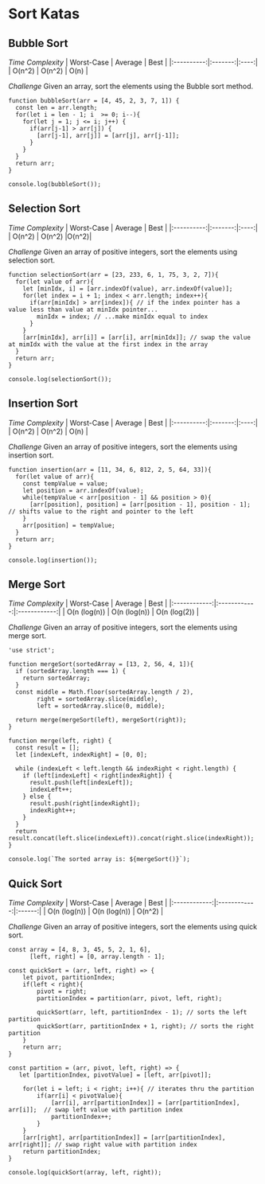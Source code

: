 # Sort Katas
## Bubble Sort
*Time Complexity*
| Worst-Case | Average | Best |
|:----------:|:-------:|:----:|
|   O(n^2)   |  O(n^2) | O(n) |

*Challenge*
Given an array, sort the elements using the Bubble sort method.

```
function bubbleSort(arr = [4, 45, 2, 3, 7, 1]) {
  const len = arr.length;
  for(let i = len - 1; i  >= 0; i--){
    for(let j = 1; j <= i; j++) {        
      if(arr[j-1] > arr[j]) {
        [arr[j-1], arr[j]] = [arr[j], arr[j-1]];
      }
    }
  }
  return arr;
}

console.log(bubbleSort());
```

## Selection Sort
*Time Complexity*
| Worst-Case | Average | Best |
|:----------:|:-------:|:----:|
|   O(n^2)   |  O(n^2) |O(n^2)|

*Challenge*
Given an array of positive integers, sort the elements using selection sort.
```
function selectionSort(arr = [23, 233, 6, 1, 75, 3, 2, 7]){
  for(let value of arr){    
    let [minIdx, i] = [arr.indexOf(value), arr.indexOf(value)];    
    for(let index = i + 1; index < arr.length; index++){
      if(arr[minIdx] > arr[index]){ // if the index pointer has a value less than value at minIdx pointer...
        minIdx = index; // ...make minIdx equal to index
      }
    }
    [arr[minIdx], arr[i]] = [arr[i], arr[minIdx]]; // swap the value at mimIdx with the value at the first index in the array   
  }  
  return arr;
}

console.log(selectionSort());
```

## Insertion Sort
*Time Complexity*
| Worst-Case | Average | Best |
|:----------:|:-------:|:----:|
|   O(n^2)   |  O(n^2) | O(n) |

*Challenge*
Given an array of positive integers, sort the elements using insertion sort.
```
function insertion(arr = [11, 34, 6, 812, 2, 5, 64, 33]){
  for(let value of arr){
    const tempValue = value;
    let position = arr.indexOf(value);
    while(tempValue < arr[position - 1] && position > 0){
      [arr[position], position] = [arr[position - 1], position - 1]; // shifts value to the right and pointer to the left
    }
    arr[position] = tempValue; 
  }
  return arr;
}

console.log(insertion());
```
## Merge Sort
*Time Complexity*
|  Worst-Case  |   Average    |     Best     |
|:------------:|:------------:|:------------:|
| O(n (log(n)) | O(n (log(n)) | O(n (log(2)) |

*Challenge*
Given an array of positive integers, sort the elements using merge sort.
```
'use strict';

function mergeSort(sortedArray = [13, 2, 56, 4, 1]){
  if (sortedArray.length === 1) {
    return sortedArray;
  }
  const middle = Math.floor(sortedArray.length / 2),
        right = sortedArray.slice(middle),
        left = sortedArray.slice(0, middle);
  
  return merge(mergeSort(left), mergeSort(right));
}

function merge(left, right) {
  const result = [];
  let [indexLeft, indexRight] = [0, 0];

  while (indexLeft < left.length && indexRight < right.length) {
    if (left[indexLeft] < right[indexRight]) {
      result.push(left[indexLeft]);
      indexLeft++;
    } else {
      result.push(right[indexRight]);
      indexRight++;
    }
  }
  return result.concat(left.slice(indexLeft)).concat(right.slice(indexRight));
}

console.log(`The sorted array is: ${mergeSort()}`);
```

## Quick Sort
*Time Complexity*
|  Worst-Case  |   Average    |  Best  |
|:------------:|:------------:|:------:|
| O(n (log(n)) | O(n (log(n)) | O(n^2) |

*Challenge*
Given an array of positive integers, sort the elements using quick sort.
```
const array = [4, 8, 3, 45, 5, 2, 1, 6],
      [left, right] = [0, array.length - 1];
    
const quickSort = (arr, left, right) => {
    let pivot, partitionIndex;
    if(left < right){
        pivot = right;
        partitionIndex = partition(arr, pivot, left, right);

        quickSort(arr, left, partitionIndex - 1); // sorts the left partition
        quickSort(arr, partitionIndex + 1, right); // sorts the right partition
    }
    return arr;
}

const partition = (arr, pivot, left, right) => {
   let [partitionIndex, pivotValue] = [left, arr[pivot]];
    
    for(let i = left; i < right; i++){ // iterates thru the partition
        if(arr[i] < pivotValue){
            [arr[i], arr[partitionIndex]] = [arr[partitionIndex], arr[i]];  // swap left value with partition index
            partitionIndex++;
        }
    }
    [arr[right], arr[partitionIndex]] = [arr[partitionIndex], arr[right]]; // swap right value with partition index
    return partitionIndex;
}

console.log(quickSort(array, left, right));
```